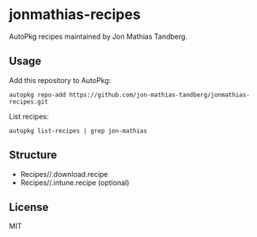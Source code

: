 # jonmathias-recipes

AutoPkg recipes maintained by Jon Mathias Tandberg.

## Usage

Add this repository to AutoPkg:

```
autopkg repo-add https://github.com/jon-mathias-tandberg/jonmathias-recipes.git
```

List recipes:

```
autopkg list-recipes | grep jon-mathias
```

## Structure
- Recipes/<AppName>/<AppName>.download.recipe
- Recipes/<AppName>/<AppName>.intune.recipe (optional)

## License
MIT
